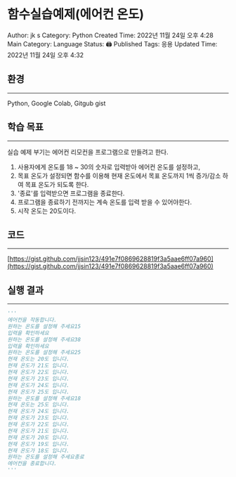 # 함수실습예제(에어컨 온도)

Author: jk s
Category: Python
Created Time: 2022년 11월 24일 오후 4:28
Main Category: Language
Status: 🖨 Published
Tags: 응용
Updated Time: 2022년 11월 24일 오후 4:32

## 환경

---

Python, Google Colab, Gitgub gist

## 학습 목표

---

실습 예제
부기는 에어컨 리모컨을 프로그램으로 만들려고 한다.

1. 사용자에게 온도를 18 ~ 30의 숫자로 입력받아 에어컨 온도를 설정하고,
2. 목표 온도가 설정되면 함수를 이용해 현재 온도에서 목표 온도까지 1씩 증가/감소 하여 목표
온도가 되도록 한다.
3. '종료'를 입력받으면 프로그램을 종료한다.
4. 프로그램을 종료하기 전까지는 계속 온도를 입력 받을 수 있어야한다.
5. 시작 온도는 20도이다.

## 코드

---

[https://gist.github.com/jjsin123/491e7f0869628819f3a5aae6ff07a960](https://gist.github.com/jjsin123/491e7f0869628819f3a5aae6ff07a960)

## 실행 결과

---

```python
'''
에어컨을 작동합니다.
원하는 온도를 설정해 주세요15
입력을 확인하세요
원하는 온도를 설정해 주세요38
입력을 확인하세요
원하는 온도를 설정해 주세요25
현재 온도는 20도 입니다.
현재 온도가 21도 입니다.
현재 온도가 22도 입니다.
현재 온도가 23도 입니다.
현재 온도가 24도 입니다.
현재 온도가 25도 입니다.
원하는 온도를 설정해 주세요18
현재 온도는 25도 입니다.
현재 온도가 24도 입니다.
현재 온도가 23도 입니다.
현재 온도가 22도 입니다.
현재 온도가 21도 입니다.
현재 온도가 20도 입니다.
현재 온도가 19도 입니다.
현재 온도가 18도 입니다.
원하는 온도를 설정해 주세요종료
에어컨을 종료합니다.
'''
```